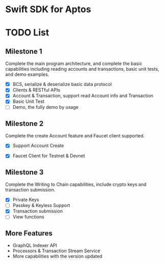 # Swift SDK for Aptos

# TODO List

## Milestone 1
Complete the main program architecture, and complete the basic capabilities including reading accounts and transactions, basic unit tests, and demo examples.
- [x] BCS, serialize & deserialize basic data protocol
- [x] Clients & RESTful APIs
- [x] Account & Transaction, support read Account info and Transaction
- [x] Basic Unit Test
- [ ] Demo, the fully demo by usage

## Milestone 2
Complete the create Account feature and Faucet client supported.

- [x] Support Account Create
- [x] Faucet Client for Testnet & Devnet


## Milestone 3
Complete the Writing to Chain capabilities, include crypto keys and transaction submission.

- [x] Private Keys
- [ ] Passkey & Keyless Support
- [x] Transaction submission
- [ ] View functions

## More Features
- GraphQL Indexer API 
- Processors & Transaction Stream Service
- More capabilities with the version updated